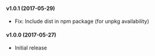 #### v1.0.1 (2017-05-29)

- Fix: Include dist in npm package (for unpkg availability)

#### v1.0.0 (2017-05-27)

- Initial release

